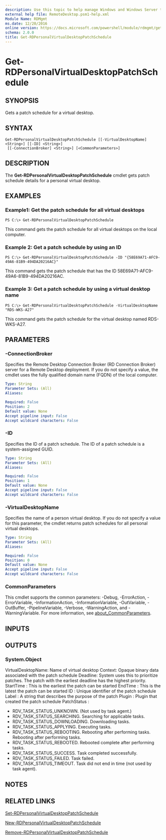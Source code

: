```yaml
---
description: Use this topic to help manage Windows and Windows Server technologies with Windows PowerShell.
external help file: RemoteDesktop.psm1-help.xml
Module Name: RDMgmt
ms.date: 12/20/2016
online version: https://docs.microsoft.com/powershell/module/rdmgmt/get-rdpersonalvirtualdesktoppatchschedule?view=windowsserver2019-ps&wt.mc_id=ps-gethelp
schema: 2.0.0
title: Get-RDPersonalVirtualDesktopPatchSchedule
---
```


# Get-RDPersonalVirtualDesktopPatchSchedule

## SYNOPSIS
Gets a patch schedule for a virtual desktop.

## SYNTAX

```
Get-RDPersonalVirtualDesktopPatchSchedule [[-VirtualDesktopName] <String>] [[-ID] <String>]
 [[-ConnectionBroker] <String>] [<CommonParameters>]
```

## DESCRIPTION
The **Get-RDPersonalVirtualDesktopPatchSchedule** cmdlet gets patch schedule details for a personal virtual desktop.

## EXAMPLES

### Example1: Get the patch schedule for all virtual desktops
```
PS C:\> Get-RDPersonalVirtualDesktopPatchSchedule
```

This command gets the patch schedule for all virtual desktops on the local computer.

### Example 2: Get a patch schedule by using an ID
```
PS C:\> Get-RDPersonalVirtualDesktopPatchSchedule -ID "{58E69A71-AFC9-49A6-81B9-494DA20216AC}"
```

This command gets the patch schedule that has the ID 58E69A71-AFC9-49A6-81B9-494DA20216AC.

### Example 3: Get a patch schedule by using a virtual desktop name
```
PS C:\> Get-RDPersonalVirtualDesktopPatchSchedule -VirtualDesktopName "RDS-WKS-A27"
```

This command gets the patch schedule for the virtual desktop named RDS-WKS-A27.

## PARAMETERS

### -ConnectionBroker
Specifies the Remote Desktop Connection Broker (RD Connection Broker) server for a Remote Desktop deployment.
If you do not specify a value, the cmdlet uses the fully qualified domain name (FQDN) of the local computer.

```yaml
Type: String
Parameter Sets: (All)
Aliases:

Required: False
Position: 2
Default value: None
Accept pipeline input: False
Accept wildcard characters: False
```

### -ID
Specifies the ID of a patch schedule.
The ID of a patch schedule is a system-assigned GUID.

```yaml
Type: String
Parameter Sets: (All)
Aliases:

Required: False
Position: 1
Default value: None
Accept pipeline input: False
Accept wildcard characters: False
```

### -VirtualDesktopName
Specifies the name of a person virtual desktop.
If you do not specify a value for this parameter, the cmdlet returns patch schedules for all personal virtual desktops.

```yaml
Type: String
Parameter Sets: (All)
Aliases:

Required: False
Position: 0
Default value: None
Accept pipeline input: False
Accept wildcard characters: False
```

### CommonParameters
This cmdlet supports the common parameters: -Debug, -ErrorAction, -ErrorVariable, -InformationAction, -InformationVariable, -OutVariable, -OutBuffer, -PipelineVariable, -Verbose, -WarningAction, and -WarningVariable. For more information, see [about_CommonParameters](https://go.microsoft.com/fwlink/?LinkID=113216).

## INPUTS

## OUTPUTS

### System.Object
VirtualDesktopName: Name of virtual desktop
Context: Opaque binary data associated with the patch schedule
Deadline: System uses this to prioritize patches.
The patch with the earliest deadline has the highest priority.
StartTime : This is the earliest the patch can be started
EndTime : This is the latest the patch can be started
ID : Unique identifier of the patch schedule
Label : A string that describes the purpose of the patch
Plugin : Plugin that created the patch schedule
PatchStatus  :
- RDV_TASK_STATUS_UNKNOWN.
(Not used by task agent.)
- RDV_TASK_STATUS_SEARCHING.
Searching for applicable tasks.
- RDV_TASK_STATUS_DOWNLOADING.
Downloading tasks.
- RDV_TASK_STATUS_APPLYING.
Executing tasks.
- RDV_TASK_STATUS_REBOOTING.
Rebooting after performing tasks.
Rebooting after performing tasks.
- RDV_TASK_STATUS_REBOOTED.
Rebooted complete after performing tasks.
- RDV_TASK_STATUS_SUCCESS.
Task completed successfully.
- RDV_TASK_STATUS_FAILED.
Task failed.
- RDV_TASK_STATUS_TIMEOUT.
Task did not end in time (not used by task agent).

## NOTES

## RELATED LINKS

[Set-RDPersonalVirtualDesktopPatchSchedule](./Set-RDPersonalVirtualDesktopPatchSchedule.md)

[New-RDPersonalVirtualDesktopPatchSchedule](./New-RDPersonalVirtualDesktopPatchSchedule.md)

[Remove-RDPersonalVirtualDesktopPatchSchedule](./Remove-RDPersonalVirtualDesktopPatchSchedule.md)

